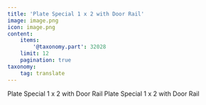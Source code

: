 ```yaml
---
title: 'Plate Special 1 x 2 with Door Rail'
image: image.png
icon: image.png
content:
    items:
        '@taxonomy.part': 32028
    limit: 12
    pagination: true
taxonomy:
    tag: translate
---
```


Plate Special 1 x 2 with Door Rail
Plate Special 1 x 2 with Door Rail
